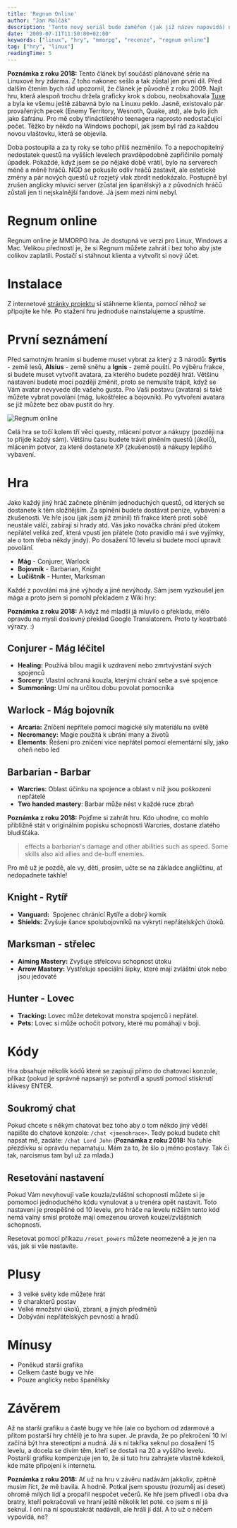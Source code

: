 ```yaml
---
title: 'Regnum Online'
author: "Jan Malčák"
description: 'Tento nový seriál bude zaměřen (jak již název napovídá) na počítačové hry. Nebudu se zabývat placenými hrami ale těmi, které si můžete volně stáhnou a hrát bez jakéhokoli omezení.'
date: '2009-07-11T11:50:00+02:00'
keywords: ["linux", "hry", "mmorpg", "recenze", "regnum online"]
tag: ["hry", "linux"]
readingTime: 5
---
```


**Poznámka z roku 2018:** Tento článek byl součástí plánované série na Linuxové hry zdarma. Z toho nakonec sešlo a tak zůstal jen první díl.
Před dalším čtením bych rád upozornil, že článek je původně z roku 2009. Najít hru, která alespoň trochu držela graficky krok s dobou, neobsahovala [Tuxe](http://tuxracer.sourceforge.net/screenshots.html) a byla ke všemu ještě zábavná bylo na Linuxu peklo. Jasně, existovalo pár provařených pecek (Enemy Territory, Wesnoth, Quake, atd), ale bylo jich jako šafránu. Pro mě coby třináctiletého teenagera naprosto nedostačující počet. Těžko by někdo na Windows pochopil, jak jsem byl rád za každou novou vlaštovku, která se objevila. 

Doba postoupila a za ty roky se toho příliš nezměnilo. To a nepochopitelný nedostatek questů na vyšších levelech pravděpodobně zapřičinilo pomalý úpadek. Pokaždé, když jsem se po nějaké době vrátil, bylo na serverech méně a méně hráčů. NGD se pokusilo odliv hráčů zastavit, ale estetické změny a pár nových questů už rozjetý vlak zbrdit nedokázalo. Postupně byl zrušen anglicky mluvící server (zůstal jen španělský) a z původních hráčů zůstali jen ti nejskalnější fandové. Já jsem mezi nimi nebyl. 

# Regnum online

Regnum online je MMORPG hra. Je dostupná ve verzi pro Linux, Windows a Mac. Velikou předností je, že si Regnum můžete zahrát i bez toho aby jste colikov zaplatili. Postačí si stáhnout klienta a vytvořit si nový účet. 

# Instalace
Z internetové [stránky projektu](https://www.championsofregnum.com/index.php?l=1&sec=6) si stáhneme klienta, pomocí něhož se připojíte ke hře. Po stažení hru jednoduše nainstalujeme a spustíme.

# První seznámení

Před samotným hraním si budeme muset vybrat za který z 3 národů: **Syrtis** - země lesů, **Alsius** - země sněhu a **Ignis** - země pouští. Po výběru frakce, si budete muset vytvořit avatara, za kterého budete později hrát. Většinu nastavení budete mocí později změnit, proto se nemusíte trápit, když se Vám avatar nevyvede dle vašeho gusta. Pro Vaši postavu (avatara) si také můžete vybrat povolání (mág, lukoštřelec a bojovník). Po vytvoření avatara se již můžete bez obav pustit do hry.

![Regnum online](https://www.championsofregnum.com/images/gallery/003.jpg)

Celá hra se točí kolem tří věcí questy, mlácení potvor a nákupy (později na to přijde každý sám). Většinu času budete trávit plněním questů (úkolů), mlácením potvor, za které dostanete XP (zkušenosti) a nákupy lepšího vybavení.

# Hra

Jako každý jiný hráč začnete plněním jednoduchých questů, od kterých se dostanete k těm složitějším. Za splnění budete dostávat peníze, vybavení a zkušenosti. Ve hře jsou (jak jsem již zmínil) tři frakce které proti sobě neustále válčí, zabírají si hrady atd. Vás jako nováčka chrání před útokem nepřátel veliká zeď, která vpustí jen přátele (toto pravidlo má i své vyjímky, ale o tom třeba někdy jindy). Po dosažení 10 levelu si budete mocí upravit povolání.

- **Mág** - Conjurer, Warlock
- **Bojovník** - Barbarian, Knight
- **Lučištník** - Hunter, Marksman

Každé z povolání má jiné výhody a jiné nevýhody. Sám jsem vyzkoušel jen mága a proto jsem si pomohl překladem z Wiki hry: 

**Poznámka z roku 2018:** A když mé mladší já mluvilo o překladu, mělo opravdu na mysli doslovný překlad Google Translatorem. Proto ty kostrbaté výrazy. :)

## Conjurer - Mág léčitel

- **Healing:** Používá bílou magii k uzdravení nebo zmrtvývstání svých spojenců
- **Sorcery:** Vlastní ochraná kouzla, kterými chrání sebe a své spojence
- **Summoning:** Umí na určitou dobu povolat pomocníka

## Warlock - Mág bojovník

- **Arcaria:** Zníčení nepřítele pomocí magické síly materiálu na světě
- **Necromancy:** Magie použitá k ubrání many a životů
- **Elements**: Řešení pro zníčení více nepřátel pomocí elementární síly, jako oheň nebo led

## Barbarian - Barbar

- **Warcries**: Oblast účinku na spojence a oblast v níž jsou poškozeni nepřátelé
- **Two handed mastery**: Barbar může nést v každé ruce zbraň

**Poznámka z roku 2018:** Pojďme si zahrát hru. Kdo uhodne, co mohlo přibližně stát v originálním popisku schopnosti Warcries, dostane zlatého bludišťáka. 
> effects a barbarian's damage and other abilities such as speed. Some skills also aid allies and de-buff enemies.

Pro mě už je pozdě, ale vy, děti, prosím, učte se na základce angličtinu, ať nedopadnete takhle!

## Knight - Rytíř

- **Vanguard:**  Spojenec chránící Rytíře a dobrý komik
- **Shields:** Zvyšuje šance spolubojovníků na vykrytí nepřátelských útoků.

## Marksman - střelec

- **Aiming Mastery:** Zvyšuje střelcovu schopnost útoku
- **Arrow Mastery:** Vystřeluje specíální šipky, které mají zvláštní útok nebo jsou jedovaté

## Hunter - Lovec
- **Tracking:** Lovec může detekovat monstra spojenců i nepřátel.
- **Pets:** Lovec si může ochočit potvory, které mu pomáhají v boji.

# Kódy

Hra obsahuje několik kódů které se zapisují přímo do chatovací konzole, příkaz (pokud je správně napsaný) se potvrdí a spustí pomocí stisknutí klávesy ENTER. 

## Soukromý chat

Pokud chcete s někým chatovat bez toho aby o tom někdo jiný věděl napište do chatové konzole: ``/chat <jmenohrace>``. Tedy pokud budete chít napsat mě, zadáte: ``/chat Lord John`` (**Poznámka z roku 2018:** Na tuhle přezdívku si opravdu nepamatuju. Mám za to, že šlo o jméno postavy. Tak či tak, narcismus tam byl už za mlada.)

## Resetování nastavení

Pokud Vám nevyhovují vaše kouzla/zvláštní schopnosti můžete si je pomomocí jednoduchého kódu vynulovat a u trenéra opět nastavit. Toto nastavení je prospěšné od 10 levelu, pro hráče na levelu nižším tento kód nemá valný smisl protože mají omezenou úroveň kouzel/zvláštních schopností.

Resetovat pomocí příkazu ``/reset_powers`` můžete neomezeně a je jen na vás, jak si vše nastavíte.

# Plusy

- 3 velké světy kde můžete hrát
- 9 charakterů postav
- Velké množství úkolů, zbraní, a jiných předmětů
- Dobývání nepřátelských pevností a hradů

# Mínusy

- Poněkud starší grafika
- Celkem časté bugy ve hře
- Pouze anglicky nebo španělsky
 
# Závěrem

Až na starší grafiku a časté bugy ve hře (ale co bychom od zdarmové a přitom postarší hry chtěli) je to hra super. Je pravda, že po překročení 10 lvl začíná být hra stereotipní a nudná. Já s ní takřka seknul po dosažení 15 levelu, a docela se divím těm, kteří se dostali na 20 a vyššího levelu. Postarší grafiku kompenzuje jen to, že si tuto hru zahrajete vlastně kdekoli, kde máte připojení k internetu.

**Poznámka z roku 2018:** Ať už na hru v závěru nadávám jakkoliv, zpětně musím říct, že mě bavila. A hodně. Potkal jsem spoustu (rozuměj asi deset) ohromě milých lidí a propařil nespočet večerů. Ke hře jsem přivedl i oba dva bratry, kteří pokračovali ve hraní ještě několik let poté. co jsem s ní já seknul. I oni na ní spoustakrát nadávali, ale hráli jí dál. A to už o něčem vypovídá, ne?